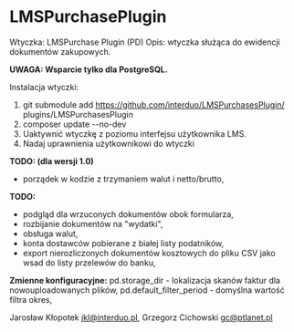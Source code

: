 # LMSPurchasePlugin 

Wtyczka: LMSPurchase Plugin (PD)
Opis: wtyczka służąca do ewidencji dokumentów zakupowych.

**UWAGA: Wsparcie tylko dla PostgreSQL.**

Instalacja wtyczki:
1. git submodule add https://github.com/interduo/LMSPurchasesPlugin/ plugins/LMSPurchasesPlugin
2. composer update --no-dev
3. Uaktywnić wtyczkę z poziomu interfejsu użytkownika LMS.
4. Nadaj uprawnienia użytkownikowi do wtyczki

**TODO: (dla wersji 1.0)**
- porządek w kodzie z trzymaniem walut i netto/brutto,

**TODO:**
- podgląd dla wrzuconych dokumentów obok formularza, 
- rozbijanie dokumentów na "wydatki",
- obsługa walut,
- konta dostawców pobierane z białej listy podatników,
- export nierozliczonych dokumentów kosztowych do pliku CSV jako wsad do listy przelewów do banku,

**Zmienne konfiguracyjne:**
pd.storage_dir - lokalizacja skanów faktur dla nowouploadowanych plików,
pd.default_filter_period - domyślna wartość filtra okres,

Jarosław Kłopotek <jkl@interduo.pl>,
Grzegorz Cichowski <gc@ptlanet.pl>
